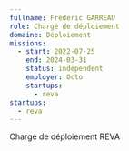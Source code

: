 ```yaml
---
fullname: Frédéric GARREAU
role: Chargé de déploiement
domaine: Déploiement
missions:
  - start: 2022-07-25
    end: 2024-03-31
    status: independent
    employer: Octo
    startups:
      - reva
startups:
  - reva
---
```

Chargé de déploiement REVA